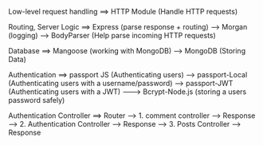 Low-level request handling ==> HTTP Module (Handle HTTP requests)

Routing, Server Logic ==> Express (parse response + routing) --> Morgan (logging) --> BodyParser (Help parse incoming HTTP requests)

Database ==> Mangoose (working with MongoDB) --> MongoDB (Storing Data)

Authentication ==> passport JS (Authenticating users) --> passport-Local (Authenticating users with a username/password) --> passport-JWT (Authenticating users with a JWT) ---> Bcrypt-Node.js (storing a users password safely)

Authentication Controller ==> Router --> 1. comment controller --> Response --> 2. Authentication Controller --> Response --> 3. Posts Controller --> Response
